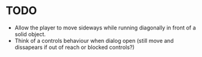 # TODO
- Allow the player to move sideways while running diagonally in front of a solid object.
- Think of a controls behaviour when dialog open (still move and dissapears if out of reach or blocked controls?)